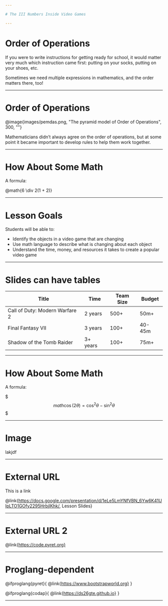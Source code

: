 ```yaml
---

# The III Numbers Inside Video Games

---
```


# Order of Operations

If you were to write instructions for getting ready for school, it would matter very much which instruction came first: putting on your socks, putting on your shoes, etc. 

Sometimes we need multiple expressions in mathematics, and the order matters there, too!

---

# Order of Operations

@image{images/pemdas.png, "The pyramid model of Order of Operations", 300, ""}

Mathematicians didn’t always agree on the order of operations, but at some point it became important to develop rules to help them work together.

---

# How About Some Math

A formula:

@math{6 \div 2(1 + 2)}

---

# Lesson Goals

Students will be able to:

- Identify the objects in a video game that are changing
- Use math language to describe what is changing about each object
- Understand the time, money, and resources it takes to create a popular video game

---

# Slides can have tables


Title | Time | Team Size | Budget
------|------|-----------|-------
Call of Duty: Modern Warfare 2 | 2 years | 500+ | 50m+
Final Fantasy VII | 3 years | 100+ | 40-45m
Shadow of the Tomb Raider | 3+ years | 100+ | 75m+

---

# How About Some Math

A formula:

$$$ math
\cos (2\theta) = \cos^2 \theta - \sin^2 \theta
$$$

---

# Image

lakjdf

---

# External URL

This is a link

@link{https://docs.google.com/presentation/d/1eLe5LmYNfVBN_6Yw6K41UIpLTO1GOfy2295HrbjlKhk/, Lesson Slides}

---

# External URL 2

@link{https://code.pyret.org}

---

# Proglang-dependent

@ifproglang{pyret}{
@link{https://www.bootstrapworld.org}
}

@ifproglang{codap}{
@link{https://ds26gte.github.io}
}

---
